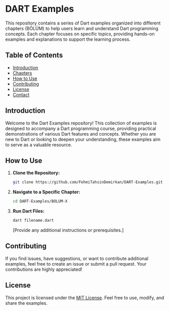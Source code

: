 # DART Examples

This repository contains a series of Dart examples organized into different chapters (BÖLÜM) to help users learn and understand Dart programming concepts. Each chapter focuses on specific topics, providing hands-on examples and explanations to support the learning process.

## Table of Contents

- [Introduction](#introduction)
- [Chapters](#chapters)
- [How to Use](#how-to-use)
- [Contributing](#contributing)
- [License](#license)
- [Contact](#contact)

## Introduction

Welcome to the Dart Examples repository! This collection of examples is designed to accompany a Dart programming course, providing practical demonstrations of various Dart features and concepts. Whether you are new to Dart or looking to deepen your understanding, these examples aim to serve as a valuable resource.


## How to Use

1. **Clone the Repository:**
   ```bash
   git clone https://github.com/FehmiTahsinDemirkan/DART-Examples.git
   ```

2. **Navigate to a Specific Chapter:**
   ```bash
   cd DART-Examples/BÖLÜM-X
   ```

3. **Run Dart Files:**
   ```bash
   dart filename.dart
   ```

   [Provide any additional instructions or prerequisites.]

## Contributing

If you find issues, have suggestions, or want to contribute additional examples, feel free to create an issue or submit a pull request. Your contributions are highly appreciated!

## License

This project is licensed under the [MIT License](LICENSE). Feel free to use, modify, and share the examples.

